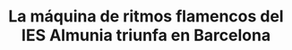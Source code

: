 ---
edition: XXIV
title: La máquina de ritmos flamencos del IES Almunia triunfa en Barcelona
image: 987951f0585ef9bb.jpg
description: Una representación del instituto jerezano ha acudido a Exporecerca Jove, una de las ferias para jóvenes investigadores más importantes de Europa
icon: static.grupojoly.com.jpg
link: https://www.diariodejerez.es/jerez/maquina-flamencos-IES-Almunia-Barcelona_0_1774923318.html
---